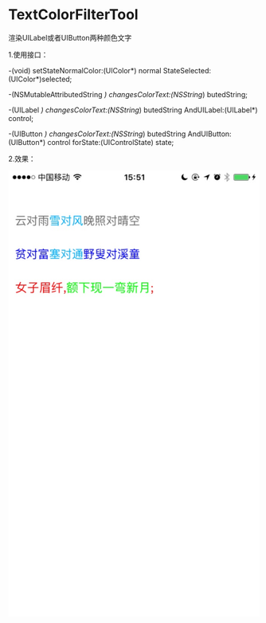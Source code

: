 # TextColorFilterTool
 渲染UILabel或者UIButton两种颜色文字
 
1.使用接口：

-(void) setStateNormalColor:(UIColor*) normal StateSelected:(UIColor*)selected;

-(NSMutableAttributedString *) changesColorText:(NSString*) butedString;

-(UILabel *) changesColorText:(NSString*) butedString AndUILabel:(UILabel*) control;

-(UIButton *) changesColorText:(NSString*) butedString AndUIButton:(UIButton*) control forState:(UIControlState) state; 

2.效果： 

![效果图](渲染效果图.jpg)
